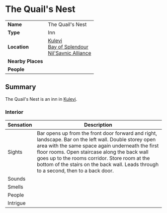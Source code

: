 # The Quail's Nest

|||
| --- | --- |
| **Name** | The Quail's Nest | place.4
| **Type** | Inn |
| **Location** | [Kulevi](../../towns/kulevi.md)<br>[Bay of Splendour](../../../civilisations/nilsavnic-alliance/states/bay-of-splendour.md)<br>[Nil'Savnic Alliance](../../../civilisations/nilsavnic-alliance/nilsavnic-alliance.md) |
| **Nearby Places** | |
| **People** | |

## Summary

The Quail's Nest is an inn in [Kulevi](../../towns/kulevi.md).

### Interior

| Sensation | Description |
| ---- | --- |
| Sights | Bar opens up from the front door forward and right, landscape. Bar on the left wall. Double storey open area with the same space again underneath the first floor rooms. Open staircase along the back wall goes up to the rooms corridor. Store room at the bottom of the stairs on the back wall. Leads through to a second, then to a back door. |
| Sounds | |
| Smells | |
| People | |
| Intrigue | |
